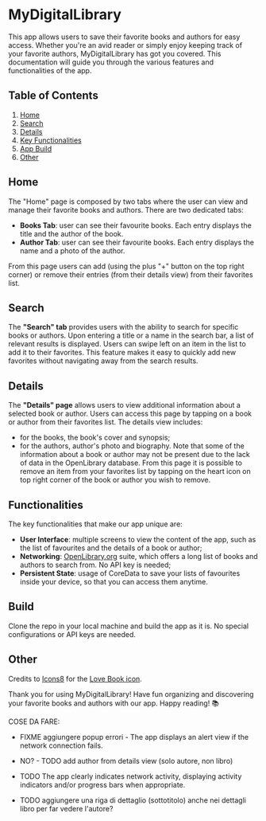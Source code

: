 # MyDigitalLibrary

This app allows users to save their favorite books and authors for easy access. Whether you're an avid reader or simply enjoy keeping track of your favorite authors, MyDigitalLibrary has got you covered. This documentation will guide you through the various features and functionalities of the app.

## Table of Contents
1. [Home](#home)
2. [Search](#search)
3. [Details](#details)
4. [Key Functionalities](#functionalities)
4. [App Build](#build)
4. [Other](#other)

## Home
The "Home" page is composed by two tabs where the user can view and manage their favorite books and authors. There are two dedicated tabs:
- **Books Tab**: user can see their favourite books. Each entry displays the title and the author of the book.
- **Author Tab**: user can see their favourite books. Each entry displays the name and a photo of the author.

From this page users can add (using the plus "+" button on the top right corner) or remove their entries (from their details view) from their favorites list. 

## Search
The **"Search" tab** provides users with the ability to search for specific books or authors. Upon entering a title or a name in the search bar, a list of relevant results is displayed. Users can swipe left on an item in the list to add it to their favorites. This feature makes it easy to quickly add new favorites without navigating away from the search results.

## Details
The **"Details" page** allows users to view additional information about a selected book or author. Users can access this page by tapping on a book or author from their favorites list. The details view includes:
- for the books, the book's cover and synopsis;
- for the authors, author's photo and biography. 
Note that some of the information about a book or author may not be present due to the lack of data in the OpenLibrary database.
From this page it is possible to remove an item from your favorites list by tapping on the heart icon on top right corner of the book or author you wish to remove.

## Functionalities
The key functionalities that make our app unique are:
- **User Interface**: multiple screens to view the content of the app, such as the list of favourites and the details of a book or author;
- **Networking**: [OpenLibrary.org]("https://openlibrary.org/") suite, which offers a long list of books and authors to search from. No API key is needed;
- **Persistent State**: usage of CoreData to save your lists of favourites inside your device, so that you can access them anytime.

## Build
Clone the repo in your local machine and build the app as it is. No special configurations or API keys are needed. 


## Other
Credits to [Icons8]("https://icons8.com") for the [Love Book icon]("https://icons8.com/icon/pXJTVvE8w6Ub/love-book").

Thank you for using MyDigitalLibrary! Have fun organizing and discovering your favorite books and authors with our app. 
Happy reading! 📚



COSE DA FARE:
- FIXME aggiungere popup errori - The app displays an alert view if the network connection fails.

- NO? - TODO add author from details view (solo autore, non libro)
- TODO The app clearly indicates network activity, displaying activity indicators and/or progress bars when appropriate.
- TODO aggiungere una riga di dettaglio (sottotitolo) anche nei dettagli libro per far vedere l'autore?
